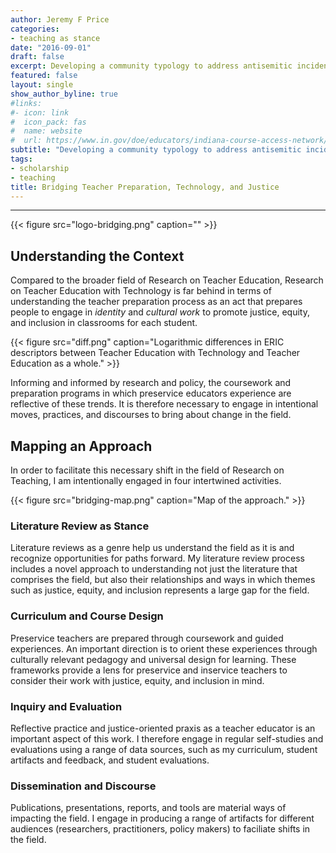 ```yaml
---
author: Jeremy F Price
categories:
- teaching as stance
date: "2016-09-01"
draft: false
excerpt: Developing a community typology to address antisemitic incidents in schools.
featured: false
layout: single
show_author_byline: true
#links:
#- icon: link
#  icon_pack: fas
#  name: website
#  url: https://www.in.gov/doe/educators/indiana-course-access-network/
subtitle: "Developing a community typology to address antisemitic incidents in schools"
tags:
- scholarship
- teaching
title: Bridging Teacher Preparation, Technology, and Justice
---
```


---
{{< figure src="logo-bridging.png" caption="" >}}
## Understanding the Context

Compared to the broader field of Research on Teacher Education, Research on Teacher Education with Technology is far behind in terms of understanding the teacher preparation process as an act that prepares people to engage in *identity* and *cultural work* to promote justice, equity, and inclusion in classrooms for each student.

{{< figure src="diff.png" caption="Logarithmic differences in ERIC descriptors between Teacher Education with Technology and Teacher Education as a whole." >}}

Informing and informed by research and policy, the coursework and preparation programs in which preservice educators experience are reflective of these trends. It is therefore necessary to engage in intentional moves, practices, and discourses to bring about change in the field.

## Mapping an Approach

In order to facilitate this necessary shift in the field of Research on Teaching, I am intentionally engaged in four intertwined activities.

{{< figure src="bridging-map.png" caption="Map of the approach." >}}

### <i class="fas fa-book-reader" style="color:#FFAA00;"></i> Literature Review as Stance

Literature reviews as a genre help us understand the field as it is and recognize opportunities for paths forward. My literature review process includes a novel approach to understanding not just the literature that comprises the field, but also their relationships and ways in which themes such as justice, equity, and inclusion represents a large gap for the field.

### <i class="fas fa-drafting-compass" style="color:#FFAA00;"></i> Curriculum and Course Design

Preservice teachers are prepared through coursework and guided experiences. An important direction is to orient these experiences through culturally relevant pedagogy and universal design for learning. These frameworks provide a lens for preservice and inservice teachers to consider their work with justice, equity, and inclusion in mind.

### <i class="fas fa-search" style="color:#FFAA00;"></i> Inquiry and Evaluation

Reflective practice and justice-oriented praxis as a teacher educator is an important aspect of this work. I therefore engage in regular self-studies and evaluations using a range of data sources, such as my curriculum, student artifacts and feedback, and student evaluations.

### <i class="fas fa-comment-dots" style="color:#FFAA00;"></i> Dissemination and Discourse

Publications, presentations, reports, and tools are material ways of impacting the field. I engage in producing a range of artifacts for different audiences (researchers, practitioners, policy makers) to faciliate shifts in the field.
